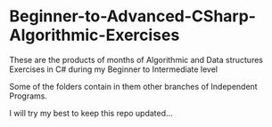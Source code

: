 # Beginner-to-Advanced-CSharp-Algorithmic-Exercises
These are the products of months of Algorithmic and Data structures Exercises in C# during my Beginner to Intermediate level

Some of the folders contain in them other branches of Independent Programs.

I will try my best to keep this repo updated...
